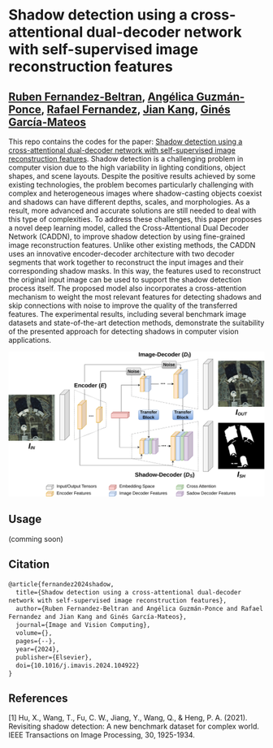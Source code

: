 # Shadow detection using a cross-attentional dual-decoder network with self-supervised image reconstruction features

[Ruben Fernandez-Beltran](https://scholar.google.es/citations?user=pdzJmcQAAAAJ&hl=es), [Angélica Guzmán-Ponce](https://scholar.google.es/citations?hl=es&user=p5sWlAsAAAAJ), [Rafael Fernandez](https://ieeexplore.ieee.org/author/37088757738), [Jian Kang](https://github.com/jiankang1991), [Ginés García-Mateos](https://scholar.google.es/citations?user=HqyVc3oAAAAJ&hl=es)
---

This repo contains the codes for the paper: [Shadow detection using a cross-attentional dual-decoder network with self-supervised image reconstruction features](https://www.sciencedirect.com/science/article/pii/S0262885624000258). Shadow detection is a challenging problem in computer vision due to the high variability in lighting conditions, object shapes, and scene layouts. Despite the positive results achieved by some existing technologies, the problem becomes particularly challenging with complex and heterogeneous images where shadow-casting objects coexist and shadows can have different depths, scales, and morphologies. As a result, more advanced and accurate solutions are still needed to deal with this type of complexities. To address these challenges, this paper proposes a novel deep learning model, called the Cross-Attentional Dual Decoder Network (CADDN), to improve shadow detection by using fine-grained image reconstruction features. Unlike other existing methods, the CADDN uses an innovative encoder-decoder architecture with two decoder segments that work together to reconstruct the input images and their corresponding shadow masks. In this way, the features used to reconstruct the original input image can be used to support the shadow detection process itself. The proposed model also incorporates a cross-attention mechanism to weight the most relevant features for detecting shadows and skip connections with noise to improve the quality of the transferred features. The experimental results, including several benchmark image datasets and state-of-the-art detection methods, demonstrate the suitability of the presented approach for detecting shadows in computer vision applications.


![alt text](./proposed.png)


## Usage

(comming soon)

<!-- `./codes/create_model_regression.m` is the proposed 3D-CNN. -->

<!-- `./codes/RUN_3dcnn.m` is a sample of the main script. -->


## Citation

```
@article{fernandez2024shadow,
  title={Shadow detection using a cross-attentional dual-decoder network with self-supervised image reconstruction features},
  author={Ruben Fernandez-Beltran and Angélica Guzmán-Ponce and Rafael Fernandez and Jian Kang and Ginés García-Mateos},
  journal={Image and Vision Computing},
  volume={},
  pages={--},
  year={2024},
  publisher={Elsevier},
  doi={10.1016/j.imavis.2024.104922}
}
```


## References

[1] Hu, X., Wang, T., Fu, C. W., Jiang, Y., Wang, Q., & Heng, P. A. (2021). Revisiting shadow detection: A new benchmark dataset for complex world. IEEE Transactions on Image Processing, 30, 1925-1934.
